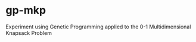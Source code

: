 gp-mkp
======

Experiment using Genetic Programming applied to the 0-1 Multidimensional Knapsack Problem

